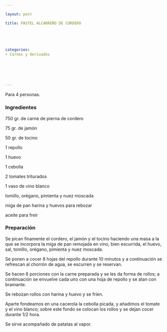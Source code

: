 ```yaml
---

layout: post

title: PASTEL ALCARREÑO DE CORDERO





categories:
- Carnes y derivados






---
```


Para 4 personas.

<h3>Ingredientes</h3>

750 gr. de carne de pierna de cordero

75 gr. de jamón

50 gr. de tocino

1 repollo

1 huevo

1 cebolla

2 tomates triturados

1 vaso de vino blanco

tomillo, orégano, pimienta y nuez moscada

miga de pan harina y huevos para rebozar

aceite para freír

<h3>Preparación</h3>

Se pican finamente el cordero, el jamón y el tocino haciendo una masa a la que se incorpora la miga de pan remojada en vino, bien escurrida, el huevo, sal, tomillo, orégano, pimienta y nuez moscada.

Se ponen a cocer 8 hojas del repollo durante 10 minutos y a continuación se refrescan al chorrón de agua, se escurren y se reservan.

Se hacen 8 porciones con la carne preparada y se les da forma de rollos; a continuación se envuelve cada uno con una hoja de repollo y se atan con bramante.

Se rebozan rollos con harina y huevo y se fríen.

Aparte fondeamos en una cacerola la cebolla picada, y añadimos el tomate y el vino blanco; sobre este fondo se colocan los rollos y se dejan cocer durante 1/2 hora.

Se sirve acompañado de patatas al vapor.
